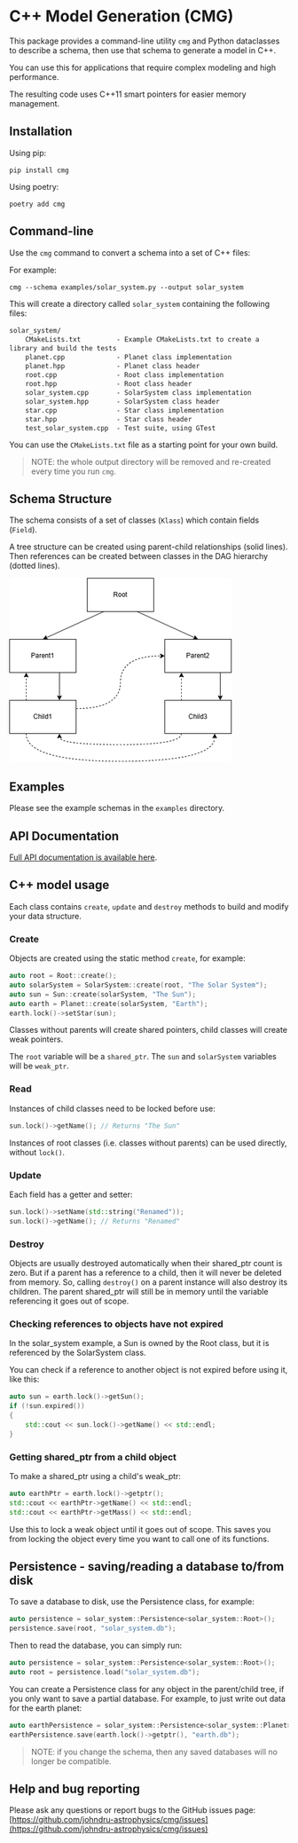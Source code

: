 C++ Model Generation (CMG)
==========================

This package provides a command-line utility `cmg` and Python dataclasses to describe a schema, then use that schema to generate a model in C++.

You can use this for applications that require complex modeling and high performance.

The resulting code uses C++11 smart pointers for easier memory management.

## Installation

Using pip:

```
pip install cmg
```

Using poetry:

```
poetry add cmg
```

## Command-line

Use the `cmg` command to convert a schema into a set of C++ files:

For example:
```
cmg --schema examples/solar_system.py --output solar_system
```

This will create a directory called `solar_system` containing the following files:

```
solar_system/
    CMakeLists.txt         - Example CMakeLists.txt to create a library and build the tests
    planet.cpp             - Planet class implementation
    planet.hpp             - Planet class header
    root.cpp               - Root class implementation
    root.hpp               - Root class header
    solar_system.cpp       - SolarSystem class implementation
    solar_system.hpp       - SolarSystem class header
    star.cpp               - Star class implementation
    star.hpp               - Star class header
    test_solar_system.cpp  - Test suite, using GTest
```

You can use the `CMakeLists.txt` file as a starting point for your own build.

> NOTE: the whole output directory will be removed and re-created every time you run `cmg`.

## Schema Structure

The schema consists of a set of classes (`Klass`) which contain fields (`Field`).

A tree structure can be created using parent-child relationships (solid lines).
Then references can be created between classes in the DAG hierarchy (dotted lines).

![schema](https://github.com/johndru-astrophysics/cmg/blob/main/assets/cmg.drawio.png?raw=true)

## Examples

Please see the example schemas in the `examples` directory.

## API Documentation

[Full API documentation is available here](https://johndru-astrophysics.github.io/cmg).

## C++ model usage

Each class contains `create`, `update` and `destroy` methods to build and modify your data structure.

### Create

Objects are created using the static method `create`, for example:

```c++
auto root = Root::create();
auto solarSystem = SolarSystem::create(root, "The Solar System");
auto sun = Sun::create(solarSystem, "The Sun");
auto earth = Planet::create(solarSystem, "Earth");
earth.lock()->setStar(sun);
```

Classes without parents will create shared pointers, child classes will create weak pointers.

The `root` variable will be a `shared_ptr`. The `sun` and `solarSystem` variables will be `weak_ptr`.

### Read

Instances of child classes need to be locked before use:

```c++
sun.lock()->getName(); // Returns "The Sun"
```

Instances of root classes (i.e. classes without parents) can be used directly, without `lock()`.

### Update

Each field has a getter and setter:

```c++
sun.lock()->setName(std::string("Renamed"));
sun.lock()->getName(); // Returns "Renamed"
```

### Destroy

Objects are usually destroyed automatically when their shared_ptr count is zero. But if a parent has a reference to a child, then it will never be deleted from memory. So, calling `destroy()` on a parent instance will also destroy its children. The parent shared_ptr will still be in memory until the variable referencing it goes out of scope.

### Checking references to objects have not expired

In the solar_system example, a Sun is owned by the Root class, but it is referenced by the SolarSystem class.

You can check if a reference to another object is not expired before using it, like this:

```c++
auto sun = earth.lock()->getSun();
if (!sun.expired())
{
    std::cout << sun.lock()->getName() << std::endl;
}
```

### Getting shared_ptr from a child object

To make a shared_ptr using a child's weak_ptr:

```c++
auto earthPtr = earth.lock()->getptr();
std::cout << earthPtr->getName() << std::endl;
std::cout << earthPtr->getMass() << std::endl;
```

Use this to lock a weak object until it goes out of scope. This saves you from locking the object every time you want to call one of its functions.

## Persistence - saving/reading a database to/from disk

To save a database to disk, use the Persistence class, for example:

```c++
auto persistence = solar_system::Persistence<solar_system::Root>();
persistence.save(root, "solar_system.db");
```

Then to read the database, you can simply run:

```c++
auto persistence = solar_system::Persistence<solar_system::Root>();
auto root = persistence.load("solar_system.db");
```

You can create a Persistence class for any object in the parent/child tree, if you only want to save a partial database. For example, to just write out data for the earth planet:

```c++
auto earthPersistence = solar_system::Persistence<solar_system::Planet>();
earthPersistence.save(earth.lock()->getptr(), "earth.db");
```

> NOTE: if you change the schema, then any saved databases will no longer be compatible.

## Help and bug reporting

Please ask any questions or report bugs to the GitHub issues page: [https://github.com/johndru-astrophysics/cmg/issues](https://github.com/johndru-astrophysics/cmg/issues)




